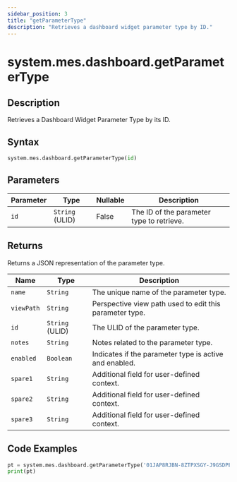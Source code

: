 ```yaml
---
sidebar_position: 3
title: "getParameterType"
description: "Retrieves a dashboard widget parameter type by ID."
---
```


# system.mes.dashboard.getParameterType

## Description

Retrieves a Dashboard Widget Parameter Type by its ID.

## Syntax

```python
system.mes.dashboard.getParameterType(id)
```

## Parameters

| Parameter | Type            | Nullable | Description                               |
|-----------|-----------------|----------|-------------------------------------------|
| `id`      | `String` (ULID) | False    | The ID of the parameter type to retrieve. |

## Returns

Returns a JSON representation of the parameter type.

| Name       | Type            | Description                                             |
|------------|-----------------|---------------------------------------------------------|
| `name`     | `String`        | The unique name of the parameter type.                  |
| `viewPath` | `String`        | Perspective view path used to edit this parameter type. |
| `id`       | `String` (ULID) | The ULID of the parameter type.                         |
| `notes`    | `String`        | Notes related to the parameter type.                    |
| `enabled`  | `Boolean`       | Indicates if the parameter type is active and enabled.  |
| `spare1`   | `String`        | Additional field for user-defined context.              |
| `spare2`   | `String`        | Additional field for user-defined context.              |
| `spare3`   | `String`        | Additional field for user-defined context.              |

## Code Examples

```python
pt = system.mes.dashboard.getParameterType('01JAP8RJBN-8ZTPXSGY-J9GSDPE1')
print(pt)
```
